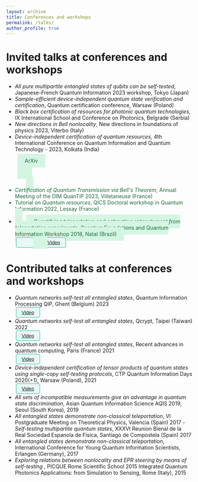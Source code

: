 ```yaml
---
layout: archive 
title: Conferences and workshops
permalink: /talks/
author_profile: true 
--- 
```


# Invited talks at conferences and workshops

- *All pure multipartite entangled states of qubits can be self-tested*, Japanese-French Quantum Information 2023 workshop, Tokyo (Japan)
 - *Sample-efficient device-independent quantum state verification and certification*, Quantum certification conference, Warsaw (Poland)
 - *Black box certification of resources for photonic quantum technologies*, IX International School and Conference on Photonics, Belgrade (Serbia)
- *New directions in Bell nonlocality*, New directions in foundations of physics 2023, Viterbo (Italy)
- *Device-independent certification of quantum resources*, 4th International Conference on Quantum Information and Quantum Technology - 2023, Kolkata (India)
  
<a
      href="https://www.youtube.com/watch?v=bsXYrbSPpG0"
      style="
        padding: 10px 20px;
        background-color: #d5f5e3;
        color: #186a3b;
        border: none;
        border-radius: 2px;
        cursor: pointer;
        transition: background-color 0.3s ease;
        text-decoration: none;
        margin-left: 30px;
      "
      onmouseover="this.style.backgroundColor='#58d68d'"
      onmouseout="this.style.backgroundColor='#abebc6'"
    >
      ArXiv

- *Certification of Quantum Transmission via Bell's Theorem*, Annual Meeting of the DIM QuanTiP 2023, Villetaneuse (France)
- Tutorial on *Quantum resources*, QICS Doctoral workshop in Quantum Information 2022, Lessay (France)
- *Quantifying teleportation and estimating entanglement from teleportation experiments*, Quantum Foundations and Quantum Information Workshop 2018, Natal (Brazil)<br> 
 <button style="background-color: #e8f8f5;
    border: 2px solid #76d7c4; padding: 5px 14px; transition: background-color 0.3s ease;
        text-decoration: none;
    border-radius: 5px;
    text-align: center;margin-left:2px;margin-right:8px"> [Video](https://www.youtube.com/watch?v=e6COzyW1mxA&t=61s) </button>  

# Contributed talks at conferences and workshops

- *Quantum networks self-test all entangled states*, Quantum Information Processing QIP, Ghent (Belgium)  2023<br> 
 <button style="background-color: #e8f8f5;
    border: 2px solid #76d7c4; padding: 5px 14px; transition: background-color 0.3s ease;
        text-decoration: none;
    border-radius: 5px;
    text-align: center;margin-left:2px;margin-right:8px"> [Video](https://www.youtube.com/watch?v=plQy6RZd3jw) </button> 
- *Quantum networks self-test all entangled states*, Qcrypt, Taipei (Taiwan) 2022<br> 
 <button style="background-color: #e8f8f5;
    border: 2px solid #76d7c4; padding: 5px 14px; transition: background-color 0.3s ease;
        text-decoration: none;
    border-radius: 5px;
    text-align: center;margin-left:2px;margin-right:8px"> [Video](https://www.youtube.com/watch?v=XujyH8OkpII&t=918s) </button> 
- *Quantum networks self-test all entangled states*, Recent advances in quantum computing, Paris (France) 2021<br> 
 <button style="background-color: #e8f8f5;
    border: 2px solid #76d7c4; padding: 5px 14px; transition: background-color 0.3s ease;
        text-decoration: none;
    border-radius: 5px;
    text-align: center;margin-left:2px;margin-right:8px"> [Video](https://www.youtube.com/watch?v=LXHChXV2c6U&t=1309s) </button> 
- *Device-independent certification of tensor products of quantum states using single-copy self-testing protocols*, CTP Quantum Information Days 2020(+1), Warsaw (Poland), 2021<br> 
 <button style="background-color: #e8f8f5;
    border: 2px solid #76d7c4; padding: 5px 14px; transition: background-color 0.3s ease;
        text-decoration: none;
    border-radius: 5px;
    text-align: center;margin-left:2px;margin-right:8px"> [Video](https://www.youtube.com/watch?v=DIzkVvCblJk&t=1113s) </button> 
- *All sets of incompatible measurements give an advantage in quantum state discrimination*, Asian Quantum Information Science AQIS 2019, Seoul (South Korea), 2019
- *All entangled states demonstrate non-classical teleportation*, VI Postgraduate Meeting on Theoretical Physics, Valencia (Spain) 2017  - *Self-testing multipartite quantum states*, XXXVI Reunion Bienal de la Real Sociedad Espanola de Fisica, Santiago de Compostela (Spain) 2017
- *All entangled states demonstrate non-classical teleportation*, International Conference for Young Quantum Information Scientists, Erlangen (Germany), 2017  
- *Exploring relations between nonlocality and EPR steering by means of self-testing* , PICQUE Rome Scientific School 2015 Integrated Quantum Photonics Applications: from Simulation to Sensing, Rome (Italy), 2015
